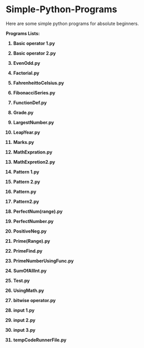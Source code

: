 # Simple-Python-Programs
Here are some simple python programs for absolute beginners.

<b>
Programs Lists:

  1) Basic operator 1.py

  2) Basic operator 2.py

  3) EvenOdd.py

  4) Factorial.py

  5) FahrenheittoCelsius.py

  6) FibonacciSeries.py

  7) FunctionDef.py

  8) Grade.py

  9) LargestNumber.py

  10) LeapYear.py

  11) Marks.py

  12) MathExpration.py

  13) MathExpretion2.py

  14) Pattern 1.py

  15) Pattern 2.py

  16) Pattern.py

  17) Pattern2.py

  18) PerfectNum(range).py

  19) PerfectNumber.py

  20) PositiveNeg.py

  21) Prime(Range).py

  22) PrimeFind.py

  23) PrimeNumberUsingFunc.py

  24) SumOfAllInt.py

  25) Test.py

  26) UsingMath.py

  27) bitwise operator.py

  28) input 1.py

  29) input 2.py

  30) input 3.py

  31) tempCodeRunnerFile.py
  </b>
